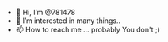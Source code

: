 - 👋 Hi, I’m @781478
- 👀 I’m interested in many things..
- 📫 How to reach me ... probably You don't ;)

<!---
781478/781478 is a ✨ special ✨ repository because its `README.md` (this file) appears on your GitHub profile.
You can click the Preview link to take a look at your changes.
--->
